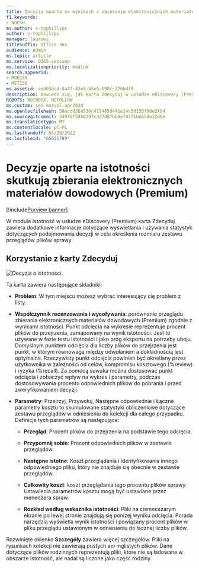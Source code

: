 ```yaml
---
title: Decyzja oparta na wynikach z zbierania elektronicznych materiałów dowodowych (Premium)
f1.keywords:
- NOCSH
ms.author: v-tophillips
author: v-tophillips
manager: laurawi
titleSuffix: Office 365
audience: Admin
ms.topic: article
ms.service: O365-seccomp
ms.localizationpriority: medium
search.appverid:
- MOE150
- MET150
ms.assetid: aed65bcd-0a4f-43e9-b5e5-b98cc376bdf8
description: Dowiedz się, jak karta Zdecyduj w usłudze eDiscovery (Premium) udostępnia dane, które mogą pomóc w określeniu prawidłowego rozmiaru zestawu przeglądów plików sprawy.
ROBOTS: NOINDEX, NOFOLLOW
ms.custom: seo-marvel-apr2020
ms.openlocfilehash: 50acdd36a536c417485d441e14c5d155f9de2f94
ms.sourcegitcommit: 349f0f54b0397cdd7d8fbb9ef07f1b6654a32d6e
ms.translationtype: MT
ms.contentlocale: pl-PL
ms.lasthandoff: 05/20/2022
ms.locfileid: "65621789"
---
```

# <a name="decisions-based-on-relevance-results-in-ediscovery-premium"></a>Decyzje oparte na istotności skutkują zbierania elektronicznych materiałów dowodowych (Premium)

[!include[Purview banner](../includes/purview-rebrand-banner.md)]
  
W module Istotność w usłudze eDiscovery (Premium) karta Zdecyduj zawiera dodatkowe informacje dotyczące wyświetlania i używania statystyk dotyczących podejmowania decyzji w celu określenia rozmiaru zestawu przeglądów plików sprawy.
  
## <a name="using-the-decide-tab"></a>Korzystanie z karty Zdecyduj

![Decyzja o istotności.](../media/f32fed89-f3b5-404a-90c7-ea25d2eb58a9.png)
  
Ta karta zawiera następujące składniki:
  
- **Problem**: W tym miejscu możesz wybrać interesujący cię problem z listy.

- **Współczynnik recenzowania i wycofywania**: porównanie przeglądu zbierania elektronicznych materiałów dowodowych (Premium) zgodnie z wynikami istotności. Punkt odcięcia na wykresie reprezentuje procent plików do przejrzenia, zamapowany na wynik istotności. Jest to używane w fazie testu istotności i jako próg eksportu na potrzeby uboju. Domyślnym punktem odcięcia dla liczby plików do przejrzenia jest punkt, w którym równowaga między odwołaniem a dokładnością jest optymalna. Rzeczywisty punkt odcięcia powinien być określany przez użytkownika w zależności od celów, kompromisu kosztowego (%review) i ryzyka (%recall). Za pomocą suwaka można dostosować punkt odcięcia i zobaczyć wpływ na wykres i parametry, podczas dostosowywania procentu odpowiednich plików do pobrania i przed zweryfikowaniem decyzji.

- **Parametry**: Przejrzyj, Przywołuj, Następne odpowiednie i Łączne parametry kosztu to skumulowane statystyki obliczeniowe dotyczące zestawu przeglądów w odniesieniu do kolekcji dla całego przypadku. Definicje tych parametrów są następujące:

  - **Przegląd**: Procent plików do przejrzenia na podstawie tego odcięcia.

  - **Przypomnij sobie**: Procent odpowiednich plików w zestawie przeglądów.

  - **Następne istotne**: Koszt przeglądania i identyfikowania innego odpowiedniego pliku, który nie znajduje się obecnie w zestawie przeglądów.

  - **Całkowity koszt**: koszt przeglądania tego procentu plików sprawy. Ustawienia parametrów kosztu mogą być ustawiane przez menedżera spraw.

  - **Rozkład według wskaźnika istotności**: Pliki na ciemnoszarym ekranie po lewej stronie znajdują się poniżej wyniku odcięcia. Porada narzędzia wyświetla wynik istotności i powiązany procent plików w pliku przeglądu ustawionym w odniesieniu do łącznej liczby plików.

Rozwinięte okienko **Szczegóły** zawiera więcej szczegółów. Pliki na rysunkach kolekcji nie zawierają pustych ani mglistych plików. Dane dotyczące plików rodzinnych reprezentują pliki, które nie są ładowane w obszarze Istotność, ale nadal są liczone jako część rodziny.
